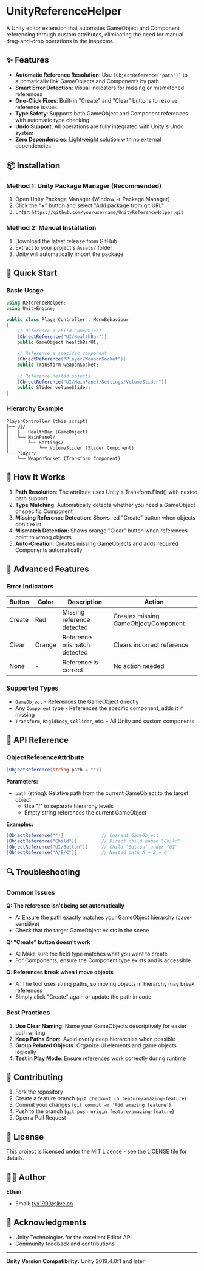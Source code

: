# UnityReferenceHelper

A Unity editor extension that automates GameObject and Component referencing through custom attributes, eliminating the need for manual drag-and-drop operations in the Inspector.

## ✨ Features

- **Automatic Reference Resolution**: Use `[ObjectReference("path")]` to automatically link GameObjects and Components by path
- **Smart Error Detection**: Visual indicators for missing or mismatched references
- **One-Click Fixes**: Built-in "Create" and "Clear" buttons to resolve reference issues
- **Type Safety**: Supports both GameObject and Component references with automatic type checking
- **Undo Support**: All operations are fully integrated with Unity's Undo system
- **Zero Dependencies**: Lightweight solution with no external dependencies

## 📦 Installation

### Method 1: Unity Package Manager (Recommended)
1. Open Unity Package Manager (Window → Package Manager)
2. Click the "+" button and select "Add package from git URL"
3. Enter: `https://github.com/yourusername/UnityReferenceHelper.git`

### Method 2: Manual Installation
1. Download the latest release from GitHub
2. Extract to your project's `Assets/` folder
3. Unity will automatically import the package

## 🚀 Quick Start

### Basic Usage

```csharp
using ReferenceHelper;
using UnityEngine;

public class PlayerController : MonoBehaviour
{
    // Reference a child GameObject
    [ObjectReference("UI/HealthBar")] 
    public GameObject healthBarUI;
    
    // Reference a specific component
    [ObjectReference("Player/WeaponSocket")] 
    public Transform weaponSocket;
    
    // Reference nested objects
    [ObjectReference("UI/MainPanel/Settings/VolumeSlider")] 
    public Slider volumeSlider;
}
```

### Hierarchy Example
```
PlayerController (this script)
├── UI/
│   ├── HealthBar (GameObject)
│   └── MainPanel/
│       └── Settings/
│           └── VolumeSlider (Slider Component)
└── Player/
    └── WeaponSocket (Transform Component)
```

## 🔧 How It Works

1. **Path Resolution**: The attribute uses Unity's Transform.Find() with nested path support
2. **Type Matching**: Automatically detects whether you need a GameObject or specific Component
3. **Missing Reference Detection**: Shows red "Create" button when objects don't exist
4. **Mismatch Detection**: Shows orange "Clear" button when references point to wrong objects
5. **Auto-Creation**: Creates missing GameObjects and adds required Components automatically

## 🎯 Advanced Features

### Error Indicators

| Button | Color | Description | Action |
|--------|-------|-------------|---------|
| Create | Red | Missing reference detected | Creates missing GameObject/Component |
| Clear | Orange | Reference mismatch detected | Clears incorrect reference |
| None | - | Reference is correct | No action needed |

### Supported Types
- `GameObject` - References the GameObject directly
- Any `Component` type - References the specific component, adds it if missing
- `Transform`, `Rigidbody`, `Collider`, etc. - All Unity and custom components

## 📝 API Reference

### ObjectReferenceAttribute

```csharp
[ObjectReference(string path = "")]
```

**Parameters:**
- `path` (string): Relative path from the current GameObject to the target object
  - Use "/" to separate hierarchy levels
  - Empty string references the current GameObject

**Examples:**
```csharp
[ObjectReference("")]              // Current GameObject
[ObjectReference("Child")]         // Direct child named "Child"
[ObjectReference("UI/Button")]     // Child "Button" under "UI"
[ObjectReference("A/B/C")]         // Nested path A → B → C
```

## 🔍 Troubleshooting

### Common Issues

**Q: The reference isn't being set automatically**
- A: Ensure the path exactly matches your GameObject hierarchy (case-sensitive)
- Check that the target GameObject exists in the scene

**Q: "Create" button doesn't work**
- A: Make sure the field type matches what you want to create
- For Components, ensure the Component type exists and is accessible

**Q: References break when I move objects**
- A: The tool uses string paths, so moving objects in hierarchy may break references
- Simply click "Create" again or update the path in code

### Best Practices

1. **Use Clear Naming**: Name your GameObjects descriptively for easier path writing
2. **Keep Paths Short**: Avoid overly deep hierarchies when possible
3. **Group Related Objects**: Organize UI elements and game objects logically
4. **Test in Play Mode**: Ensure references work correctly during runtime

## 🤝 Contributing

1. Fork the repository
2. Create a feature branch (`git checkout -b feature/amazing-feature`)
3. Commit your changes (`git commit -m 'Add amazing feature'`)
4. Push to the branch (`git push origin feature/amazing-feature`)
5. Open a Pull Request

## 📄 License

This project is licensed under the MIT License - see the [LICENSE](LICENSE) file for details.

## 👨‍💻 Author

**Ethan**
- Email: tyx1993@live.cn

## 🙏 Acknowledgments

- Unity Technologies for the excellent Editor API
- Community feedback and contributions

---

**Unity Version Compatibility:** Unity 2019.4.0f1 and later
